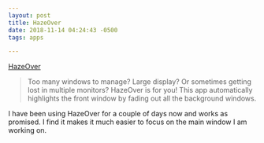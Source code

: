 ```yaml
---
layout: post
title: HazeOver
date: 2018-11-14 04:24:43 -0500
tags: apps

---
```


[HazeOver](https://hazeover.com)

> Too many windows to manage? Large display? Or sometimes getting lost in multiple monitors? HazeOver is for you! This app automatically highlights the front window by fading out all the background windows.

I have been using HazeOver for a couple of days now and works as promised. I find it makes it much easier to focus on the main window I am working on. 